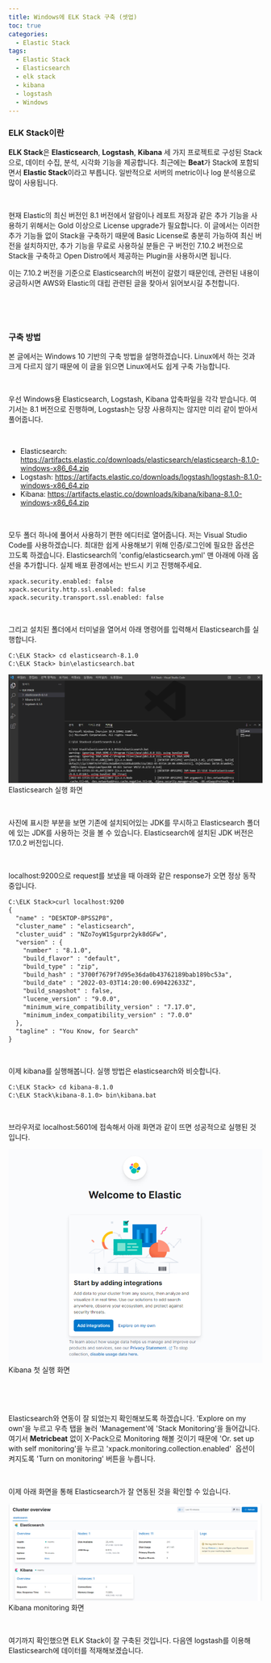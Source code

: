 ```yaml
---
title: Windows에 ELK Stack 구축 (셋업)
toc: true
categories:
  - Elastic Stack
tags:
  - Elastic Stack
  - Elasticsearch
  - elk stack
  - kibana
  - logstash
  - Windows
---
```


###  **ELK Stack이란**


**ELK Stack**은 **Elasticsearch**, **Logstash**, **Kibana** 세 가지 프로젝트로 구성된 Stack으로, 데이터 수집, 분석, 시각화 기능을 제공합니다. 최근에는 **Beat**가 Stack에 포함되면서 **Elastic Stack**이라고 부릅니다. 일반적으로 서버의 metric이나 log 분석용으로 많이 사용됩니다.


 


현재 Elastic의 최신 버전인 8.1 버전에서 알람이나 레포트 저장과 같은 추가 기능을 사용하기 위해서는 Gold 이상으로 License upgrade가 필요합니다. 이 글에서는 이러한 추가 기능들 없이 Stack을 구축하기 때문에 Basic License로 충분히 가능하여 최신 버전을 설치하지만, 추가 기능을 무료로 사용하실 분들은 구 버전인 7.10.2 버전으로 Stack을 구축하고 Open Distro에서 제공하는 Plugin을 사용하시면 됩니다.


이는 7.10.2 버전을 기준으로 Elasticsearch의 버전이 갈렸기 때문인데, 관련된 내용이 궁금하시면 AWS와 Elastic의 대립 관련된 글을 찾아서 읽어보시길 추천합니다.


 


 


### **구축 방법**


본 글에서는 Windows 10 기반의 구축 방법을 설명하겠습니다. Linux에서 하는 것과 크게 다르지 않기 때문에 이 글을 읽으면 Linux에서도 쉽게 구축 가능합니다.


 


우선 Windows용 Elasticsearch, Logstash, Kibana 압축파일을 각각 받습니다. 여기서는 8.1 버전으로 진행하며, Logstash는 당장 사용하지는 않지만 미리 같이 받아서 풀어줍니다.


 


* Elasticsearch: <https://artifacts.elastic.co/downloads/elasticsearch/elasticsearch-8.1.0-windows-x86_64.zip>
* ​Logstash: <https://artifacts.elastic.co/downloads/logstash/logstash-8.1.0-windows-x86_64.zip>
* Kibana: <https://artifacts.elastic.co/downloads/kibana/kibana-8.1.0-windows-x86_64.zip>


 


모두 폴더 하나에 풀어서 사용하기 편한 에디터로 열어줍니다. 저는 Visual Studio Code를 사용하겠습니다. 최대한 쉽게 사용해보기 위해 인증/로그인에 필요한 옵션은 끄도록 하겠습니다. Elasticsearch의 'config/elasticsearch.yml' 맨 아래에 아래 옵션을 추가합니다. 실제 배포 환경에서는 반드시 키고 진행해주세요.



```
xpack.security.enabled: false
xpack.security.http.ssl.enabled: false
xpack.security.transport.ssl.enabled: false
```

 


그리고 설치된 폴더에서 터미널을 열어서 아래 명령어를 입력해서 Elasticsearch를 실행합니다.



```
C:\ELK Stack> cd elasticsearch-8.1.0
C:\ELK Stack> bin\elasticsearch.bat
```

![](/assets/images/posts/2022-3-13-tistory-post-5/img-1.png)Elasticsearch 실행 화면




 


사진에 표시한 부분을 보면 기존에 설치되어있는 JDK를 무시하고 Elasticsearch 폴더에 있는 JDK를 사용하는 것을 볼 수 있습니다. Elasticsearch에 설치된 JDK 버전은 17.0.2 버전입니다.


 


localhost:9200으로 request를 보냈을 때 아래와 같은 response가 오면 정상 동작 중입니다.



```
C:\ELK Stack>curl localhost:9200
{
  "name" : "DESKTOP-8PSS2P8",
  "cluster_name" : "elasticsearch",
  "cluster_uuid" : "NZo7oyW1Sgurpr2yk8dGFw",
  "version" : {
    "number" : "8.1.0",
    "build_flavor" : "default",
    "build_type" : "zip",
    "build_hash" : "3700f7679f7d95e36da0b43762189bab189bc53a",
    "build_date" : "2022-03-03T14:20:00.690422633Z",
    "build_snapshot" : false,
    "lucene_version" : "9.0.0",
    "minimum_wire_compatibility_version" : "7.17.0",
    "minimum_index_compatibility_version" : "7.0.0"
  },
  "tagline" : "You Know, for Search"
}
```

 


이제 kibana를 실행해봅니다. 실행 방법은 elasticsearch와 비슷합니다.



```
C:\ELK Stack> cd kibana-8.1.0
C:\ELK Stack\kibana-8.1.0> bin\kibana.bat
```

 


브라우저로 localhost:5601에 접속해서 아래 화면과 같이 뜨면 성공적으로 실행된 것입니다.


![](/assets/images/posts/2022-3-13-tistory-post-5/img-2.png)Kibana 첫 실행 화면




 


 


Elasticsearch와 연동이 잘 되었는지 확인해보도록 하겠습니다. 'Explore on my own'을 누르고 우측 탭을 눌러 'Management'에 'Stack Monitoring'을 들어갑니다. 여기서 **Metricbeat** 없이 X-Pack으로 Monitoring 해볼 것이기 때문에 'Or. set up with self monitoring'을 누르고 'xpack.monitoring.collection.enabled'  옵션이 켜지도록 'Turn on monitoring' 버튼을 누릅니다.


 


이제 아래 화면을 통해 Elasticsearch가 잘 연동된 것을 확인할 수 있습니다.


![](/assets/images/posts/2022-3-13-tistory-post-5/img-3.png)Kibana monitoring 화면




 


여기까지 확인했으면 ELK Stack이 잘 구축된 것입니다. 다음엔 logstash를 이용해 Elasticsearch에 데이터를 적재해보겠습니다.


 


 

